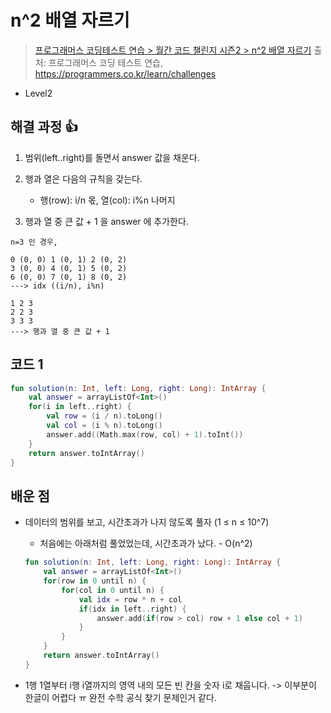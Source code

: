 # n^2 배열 자르기

> [프로그래머스 코딩테스트 연습 > 월간 코드 챌린지 시즌2 > n^2 배열 자르기](https://programmers.co.kr/learn/courses/30/lessons/87390)
> 출처: 프로그래머스 코딩 테스트 연습, https://programmers.co.kr/learn/challenges

- Level2

## 해결 과정 👍

1. 범위(left..right)를 돌면서 answer 값을 채운다.

2. 행과 열은 다음의 규칙을 갖는다.

   - 행(row): i/n 몫, 열(col): i%n 나머지

3. 행과 열 중 큰 값 + 1 을 answer 에 추가한다.

```
n=3 인 경우,

0 (0, 0) 1 (0, 1) 2 (0, 2)
3 (0, 0) 4 (0, 1) 5 (0, 2)
6 (0, 0) 7 (0, 1) 8 (0, 2)
---> idx ((i/n), i%n)

1 2 3
2 2 3
3 3 3
---> 행과 열 중 큰 값 + 1
```

## 코드 1

```kotlin
fun solution(n: Int, left: Long, right: Long): IntArray {
    val answer = arrayListOf<Int>()
    for(i in left..right) {
        val row = (i / n).toLong()
        val col = (i % n).toLong()
        answer.add((Math.max(row, col) + 1).toInt())
    }
    return answer.toIntArray()
}
```

## 배운 점

- 데이터의 범위를 보고, 시간초과가 나지 않도록 풀자 (1 ≤ n ≤ 10^7)

  - 처음에는 아래처럼 풀었었는데, 시간초과가 났다. - O(n^2)

  ```kotlin
  fun solution(n: Int, left: Long, right: Long): IntArray {
      val answer = arrayListOf<Int>()
      for(row in 0 until n) {
          for(col in 0 until n) {
              val idx = row * n + col
              if(idx in left..right) {
                  answer.add(if(row > col) row + 1 else col + 1)
              }
          }
      }
      return answer.toIntArray()
  }
  ```
- 1행 1열부터 i행 i열까지의 영역 내의 모든 빈 칸을 숫자 i로 채웁니다. -> 이부분이 한글이 어렵다 ㅠ
  완전 수학 공식 찾기 문제인거 같다.
